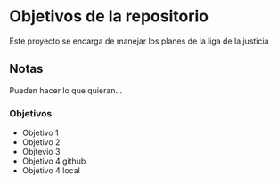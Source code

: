 # Objetivos de la repositorio

Este proyecto se encarga de manejar los planes de la liga de la justicia

## Notas

Pueden hacer lo que quieran...

### Objetivos

- Objetivo 1
- Objetivo 2
- Objtevio 3
- Objetivo 4 github
- Objetivo 4 local
